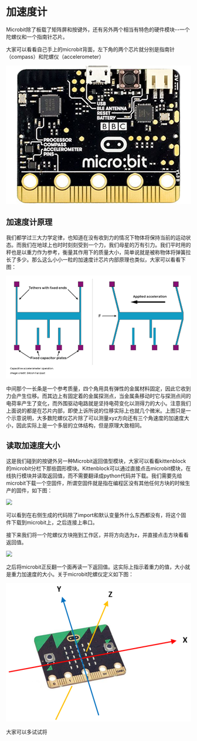 # 加速度计

Microbit除了板载了矩阵屏和按键外，还有另外两个相当有特色的硬件模块--一个陀螺仪和一个指南针芯片。

大家可以看看自己手上的microbit背面，左下角的两个芯片就分别是指南针（compass）和陀螺仪（accelerometer）

![](./images/c10_01.jpg)


## 加速度计原理

我们都学过三大力学定律，也知道在没有收到力的情况下物体将保持当前的运动状态。而我们在地球上也时时刻刻受到一个力，我们母星的万有引力。我们平时用的秤也是以重力作为参考，衡量其作用下的质量大小，简单说就是被称物体将弹簧拉长了多少。那么这么小小一粒的加速度计芯片内部原理也类似，大家可以看看下图：

![](./images/c10_02.jpg)

中间那个一长条是一个参考质量，四个角用具有弹性的金属材料固定，因此它收到力会产生位移。而其边上有固定着的金属探测点，当金属条移动时它与探测点间的电荷率产生了变化，而外围驱动电路就是坚持电荷变化以测得力的大小。注意我们上面说的都是在芯片内部，即使上诉所说的位移实际上也就几个微米。上图只是一个示意说明，大多数陀螺仪芯片除了可以测量xyz方向还有三个角速度的加速度大小，因此实际上是一个多层的立体结构，但是原理大致相同。

## 读取加速度大小

这是我们碰到的按键外另一种Microbit返回值型模块，大家可以看看kittenblock的microbit分栏下那些圆形模块。Kittenblock可以通过直接点击microbit模块，在线执行模块并读取返回值，而不需要翻译成python代码并下载。我们需要先给microbit下载一个空固件，所谓空固件就是指在编程区没有其他任何方块的时候生产的固件，如下图：

![](./images/c10_03.png)


可以看到在右侧生成的代码除了import和默认变量外什么东西都没有，将这个固件下载到microbit上，之后连接上串口。

接下来我们将一个陀螺仪方块拖到工作区，并将方向选为z，并直接点击方块看看返回值。

![](./images/c10_04.png)


之后将microbit正反翻一个面再读一下返回值。这实际上指示着重力的值，大小就是重力加速度的大小。关于microbit陀螺仪定义如下图：

![](./images/c10_05.png)

大家可以多试试将










